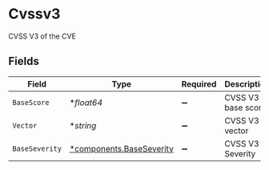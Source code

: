 # Cvssv3

CVSS V3 of the CVE


## Fields

| Field                                                               | Type                                                                | Required                                                            | Description                                                         | Example                                                             |
| ------------------------------------------------------------------- | ------------------------------------------------------------------- | ------------------------------------------------------------------- | ------------------------------------------------------------------- | ------------------------------------------------------------------- |
| `BaseScore`                                                         | **float64*                                                          | :heavy_minus_sign:                                                  | CVSS V3 base score                                                  | 9.8                                                                 |
| `Vector`                                                            | **string*                                                           | :heavy_minus_sign:                                                  | CVSS V3 vector                                                      | CVSS:3.0/AV:N/AC:L/PR:N/UI:N/S:U/C:H/I:H/A:H                        |
| `BaseSeverity`                                                      | [*components.BaseSeverity](../../models/components/baseseverity.md) | :heavy_minus_sign:                                                  | CVSS V3 Severity                                                    |                                                                     |